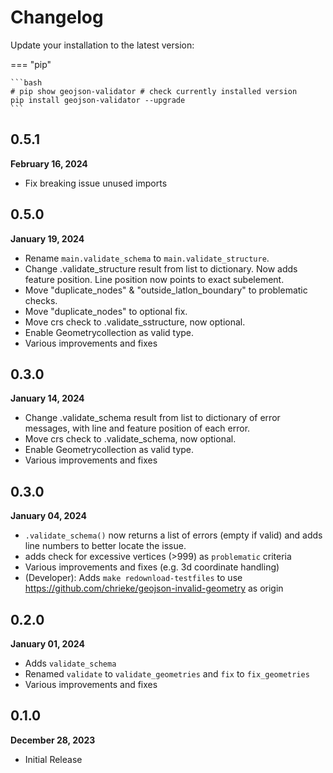 # Changelog

Update your installation to the latest version:

=== "pip"

    ```bash
    # pip show geojson-validator # check currently installed version
    pip install geojson-validator --upgrade
    ```


## 0.5.1
**February 16, 2024**

- Fix breaking issue unused imports

## 0.5.0
**January 19, 2024**

- Rename `main.validate_schema` to `main.validate_structure`.
- Change .validate_structure result from list to dictionary. Now adds feature position. Line position now points to exact subelement.
- Move "duplicate_nodes" & "outside_latlon_boundary" to problematic checks.
- Move "duplicate_nodes" to optional fix.
- Move crs check to .validate_sstructure, now optional.
- Enable Geometrycollection as valid type.
- Various improvements and fixes

## 0.3.0
**January 14, 2024**

- Change .validate_schema result from list to dictionary of error messages, with line and feature position of each error.
- Move crs check to .validate_schema, now optional.
- Enable Geometrycollection as valid type.
- Various improvements and fixes


## 0.3.0
**January 04, 2024**

- `.validate_schema()` now returns a list of errors (empty if valid) and adds line numbers to better locate the issue.
- adds check for excessive vertices (>999) as `problematic` criteria
- Various improvements and fixes (e.g. 3d coordinate handling)
- (Developer): Adds `make redownload-testfiles` to use https://github.com/chrieke/geojson-invalid-geometry as origin

## 0.2.0
**January 01, 2024**

- Adds `validate_schema`
- Renamed `validate` to `validate_geometries` and `fix` to `fix_geometries`
- Various improvements and fixes

## 0.1.0
**December 28, 2023**

- Initial Release
